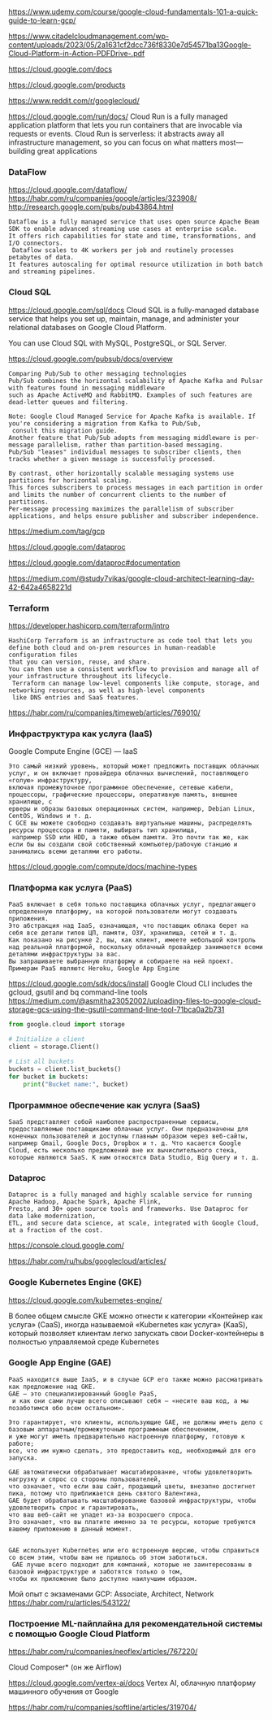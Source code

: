https://www.udemy.com/course/google-cloud-fundamentals-101-a-quick-guide-to-learn-gcp/

https://www.citadelcloudmanagement.com/wp-content/uploads/2023/05/2a1631cf2dcc736f8330e7d54571ba13Google-Cloud-Platform-in-Action-PDFDrive-.pdf

https://cloud.google.com/docs

https://cloud.google.com/products

https://www.reddit.com/r/googlecloud/

https://cloud.google.com/run/docs/ Cloud Run is a fully managed application platform that lets you run containers that are invocable via requests or events. Cloud Run is serverless: it abstracts away all infrastructure management, so you can focus on what matters most—building great applications

### DataFlow
 https://cloud.google.com/dataflow/  
https://habr.com/ru/companies/google/articles/323908/  
http://research.google.com/pubs/pub43864.html  


```
Dataflow is a fully managed service that uses open source Apache Beam SDK to enable advanced streaming use cases at enterprise scale.
It offers rich capabilities for state and time, transformations, and I/O connectors.
 Dataflow scales to 4K workers per job and routinely processes petabytes of data.
It features autoscaling for optimal resource utilization in both batch and streaming pipelines.
```


### Cloud SQL
https://cloud.google.com/sql/docs Cloud SQL is a fully-managed database service that helps you set up, maintain, manage, and administer your relational databases on Google Cloud Platform.

You can use Cloud SQL with MySQL, PostgreSQL, or SQL Server.



https://cloud.google.com/pubsub/docs/overview
```
Comparing Pub/Sub to other messaging technologies
Pub/Sub combines the horizontal scalability of Apache Kafka and Pulsar with features found in messaging middleware
such as Apache ActiveMQ and RabbitMQ. Examples of such features are dead-letter queues and filtering.

Note: Google Cloud Managed Service for Apache Kafka is available. If you're considering a migration from Kafka to Pub/Sub,
 consult this migration guide.
Another feature that Pub/Sub adopts from messaging middleware is per-message parallelism, rather than partition-based messaging.
Pub/Sub "leases" individual messages to subscriber clients, then tracks whether a given message is successfully processed.

By contrast, other horizontally scalable messaging systems use partitions for horizontal scaling.
This forces subscribers to process messages in each partition in order and limits the number of concurrent clients to the number of partitions.
Per-message processing maximizes the parallelism of subscriber applications, and helps ensure publisher and subscriber independence.
```

https://medium.com/tag/gcp

https://cloud.google.com/dataproc

https://cloud.google.com/dataproc#documentation

https://medium.com/@study7vikas/google-cloud-architect-learning-day-42-642a4658221d

### Terraform
 https://developer.hashicorp.com/terraform/intro 

```
HashiCorp Terraform is an infrastructure as code tool that lets you define both cloud and on-prem resources in human-readable configuration files
that you can version, reuse, and share.
You can then use a consistent workflow to provision and manage all of your infrastructure throughout its lifecycle.
 Terraform can manage low-level components like compute, storage, and networking resources, as well as high-level components
 like DNS entries and SaaS features.
```
https://habr.com/ru/companies/timeweb/articles/769010/


### Инфраструктура как услуга (IaaS)
 Google Compute Engine (GCE) — IaaS  
```
Это самый низкий уровень, который может предложить поставщик облачных услуг, и он включает провайдера облачных вычислений, поставляющего «голую» инфраструктуру, 
включая промежуточное программное обеспечение, сетевые кабели, процессоры, графические процессоры, оперативную память, внешнее хранилище, с
ерверы и образы базовых операционных систем, например, Debian Linux, CentOS, Windows и т. д.
C GCE вы можете свободно создавать виртуальные машины, распределять ресурсы процессора и памяти, выбирать тип хранилища,
 например SSD или HDD, а также объем памяти. Это почти так же, как если бы вы создали свой собственный компьютер/рабочую станцию и занимались всеми деталями его работы.
```
https://cloud.google.com/compute/docs/machine-types

### Платформа как услуга (PaaS)
```
PaaS включает в себя только поставщика облачных услуг, предлагающего определенную платформу, на которой пользователи могут создавать приложения. 
Это абстракция над IaaS, означающая, что поставщик облака берет на себя все детали типов ЦП, памяти, ОЗУ, хранилища, сетей и т. д. 
Как показано на рисунке 2, вы, как клиент, имеете небольшой контроль над реальной платформой, поскольку облачный провайдер занимается всеми деталями инфраструктуры за вас. 
Вы запрашиваете выбранную платформу и собираете на ней проект. 
Примерам PaaS являютс Heroku, Google App Engine
```
https://cloud.google.com/sdk/docs/install
 Google Cloud CLI includes the gcloud, gsutil and bq command-line tools
https://medium.com/@asmitha23052002/uploading-files-to-google-cloud-storage-gcs-using-the-gsutil-command-line-tool-71bca0a2b731

```python
from google.cloud import storage

# Initialize a client
client = storage.Client()

# List all buckets
buckets = client.list_buckets()
for bucket in buckets:
    print("Bucket name:", bucket)
```

### Программное обеспечение как услуга (SaaS)
```
SaaS представляет собой наиболее распространенные сервисы, предоставляемые поставщиками облачных услуг. Они предназначены для конечных пользователей и доступны главным образом через веб-сайты, например Gmail, Google Docs, Dropbox и т. д. Что касается Google Cloud, есть несколько предложений вне их вычислительного стека, которые являются SaaS. К ним относятся Data Studio, Big Query и т. д.
```
### Dataproc
```
Dataproc is a fully managed and highly scalable service for running Apache Hadoop, Apache Spark, Apache Flink,
Presto, and 30+ open source tools and frameworks. Use Dataproc for data lake modernization, 
ETL, and secure data science, at scale, integrated with Google Cloud, at a fraction of the cost.
```
https://console.cloud.google.com/

https://habr.com/ru/hubs/googlecloud/articles/

###  Google Kubernetes Engine (GKE)

https://cloud.google.com/kubernetes-engine/

B более общем смысле GKE можно отнести к категории «Контейнер как услуга» (CaaS), иногда называемой «Kubernetes как услуга» (KaaS), который позволяет клиентам легко запускать свои Docker-контейнеры в полностью управляемой среде Kubernetes
 
### Google App Engine (GAE)

```
PaaS находится выше IaaS, и в случае GCP его также можно рассматривать как предложение над GKE.
GAE — это специализированный Google PaaS,
 и как они сами лучше всего описывают себя — «несите ваш код, а мы позаботимся обо всем остальном».

Это гарантирует, что клиенты, использующие GAE, не должны иметь дело с базовым аппаратным/промежуточным программным обеспечением,
и уже могут иметь предварительно настроенную платформу, готовую к работе;
все, что им нужно сделать, это предоставить код, необходимый для его запуска.

GAE автоматически обрабатывает масштабирование, чтобы удовлетворить нагрузку и спрос со стороны пользователей,
что означает, что если ваш сайт, продающий цветы, внезапно достигнет пика, потому что приближается день святого Валентина,
GAE будет обрабатывать масштабирование базовой инфраструктуры, чтобы удовлетворить спрос и гарантировать,
что ваш веб-сайт не упадет из-за возросшего спроса.
Это означает, что вы платите именно за те ресурсы, которые требуются вашему приложению в данный момент.


GAE использует Kubernetes или его встроенную версию, чтобы справиться со всем этим, чтобы вам не пришлось об этом заботиться.
 GAE лучше всего подходит для компаний, которые не заинтересованы в базовой инфраструктуре и заботятся только о том,
чтобы их приложение было доступно наилучшим образом.
```
Мой опыт с экзаменами GCP: Associate, Architect, Network
https://habr.com/ru/articles/543122/



### Построение ML-пайплайна для рекомендательной системы с помощью Google Cloud Platform
 https://habr.com/ru/companies/neoflex/articles/767220/

 Cloud Composer* (он же Airflow) 

https://cloud.google.com/vertex-ai/docs
  Vertex AI, облачную платформу машинного обучения от Google


https://habr.com/ru/companies/softline/articles/319704/

  
